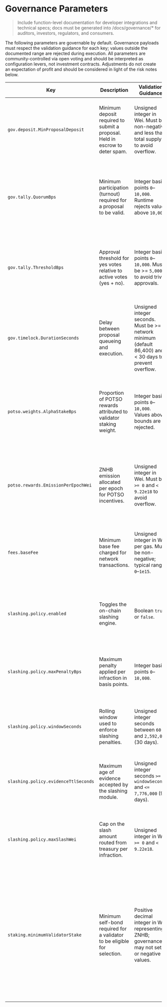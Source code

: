# Governance Parameters

> Include function-level documentation for developer integrations and technical specs; docs must be generated into /docs/governance/* for auditors, investors, regulators, and consumers.

The following parameters are governable by default. Governance payloads must
respect the validation guidance for each key; values outside the documented
range are rejected during execution. All parameters are community-controlled via
open voting and should be interpreted as configuration levers, not investment
contracts. Adjustments do not create an expectation of profit and should be
considered in light of the risk notes below.

| Key | Description | Validation Guidance | Risk Notes & Disclosures |
| --- | --- | --- | --- |
| `gov.deposit.MinProposalDeposit` | Minimum deposit required to submit a proposal. Held in escrow to deter spam. | Unsigned integer in Wei. Must be non-negative and less than total supply to avoid overflow. | Deposits are anti-spam bonds only. They are returned or partially slashed per policy and never accrue yield or profit participation. |
| `gov.tally.QuorumBps` | Minimum participation (turnout) required for a proposal to be valid. | Integer basis points `0`–`10,000`. Runtime rejects values above `10,000`. | Low quorum may allow low-participation changes; high quorum can stall governance. Communicate changes to stakeholders before adoption. |
| `gov.tally.ThresholdBps` | Approval threshold for yes votes relative to active votes (yes + no). | Integer basis points `0`–`10,000`. Must be >= `5,000` to avoid trivial approvals. | Raising the threshold increases safety but may slow emergency responses. Lowering below 2/3 should include rationale and mitigation plan. |
| `gov.timelock.DurationSeconds` | Delay between proposal queueing and execution. | Unsigned integer seconds. Must be >= network minimum (default 86,400) and < 30 days to prevent overflow. | Short timelocks reduce review windows; long timelocks delay urgent fixes. Announce changes widely to integrators. |
| `potso.weights.AlphaStakeBps` | Proportion of POTSO rewards attributed to validator staking weight. | Integer basis points `0`–`10,000`. Values above bounds are rejected. | Adjusting weight influences validator incentives but does not guarantee return. Communicate redistributive effects to delegators. |
| `potso.rewards.EmissionPerEpochWei` | ZNHB emission allocated per epoch for POTSO incentives. | Unsigned integer in Wei. Must be `>= 0` and `< 9.22e18` to avoid overflow. | Higher emissions increase circulating supply and may dilute holders. Include monetary impact analysis when changing this value. |
| `fees.baseFee` | Minimum base fee charged for network transactions. | Unsigned integer in Wei per gas. Must be non-negative; typical range `0`–`1e15`. | Fee adjustments are for network sustainability. They do not represent revenue sharing and should be accompanied by usage impact notes. |
| `slashing.policy.enabled` | Toggles the on-chain slashing engine. | Boolean `true` or `false`. | Disabling slashing pauses treasury debits from evidence processing. Communicate mitigation plans before re-enabling. |
| `slashing.policy.maxPenaltyBps` | Maximum penalty applied per infraction in basis points. | Integer basis points `0`–`10,000`. | Higher caps increase deterrence but amplify downside risk for operators. Document rationale and thresholds. |
| `slashing.policy.windowSeconds` | Rolling window used to enforce slashing penalties. | Unsigned integer seconds between `60` and `2,592,000` (30 days). | Very short windows can miss repeated behaviour; long windows may extend incident response timelines. |
| `slashing.policy.evidenceTtlSeconds` | Maximum age of evidence accepted by the slashing module. | Unsigned integer seconds `>= windowSeconds` and `<= 7,776,000` (90 days). | Ensures stale evidence cannot trigger penalties indefinitely. Align TTL with compliance retention policies. |
| `slashing.policy.maxSlashWei` | Cap on the slash amount routed from treasury per infraction. | Unsigned integer in Wei `>= 0` and `< 9.22e18`. | Sets an upper bound on treasury exposure for any single event. Keep aligned with risk appetite and reserve levels. |
| `staking.minimumValidatorStake` | Minimum self-bond required for a validator to be eligible for selection. | Positive decimal integer in Wei representing ZNHB; governance may not set `0` or negative values. | Defaults to `1,000` ZNHB during migrations to ensure continuity. Raising the floor tightens validator admission and may reduce decentralisation; lowering it can increase validator set churn and affect selection fairness based on stake-weighted rotation. |
